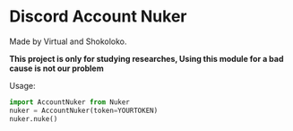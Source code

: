 # Discord Account Nuker


Made by Virtual and Shokoloko.

**This project is only for studying researches, Using this module for a bad cause is not our problem**

Usage:

```py
import AccountNuker from Nuker
nuker = AccountNuker(token=YOURTOKEN)
nuker.nuke()
```
